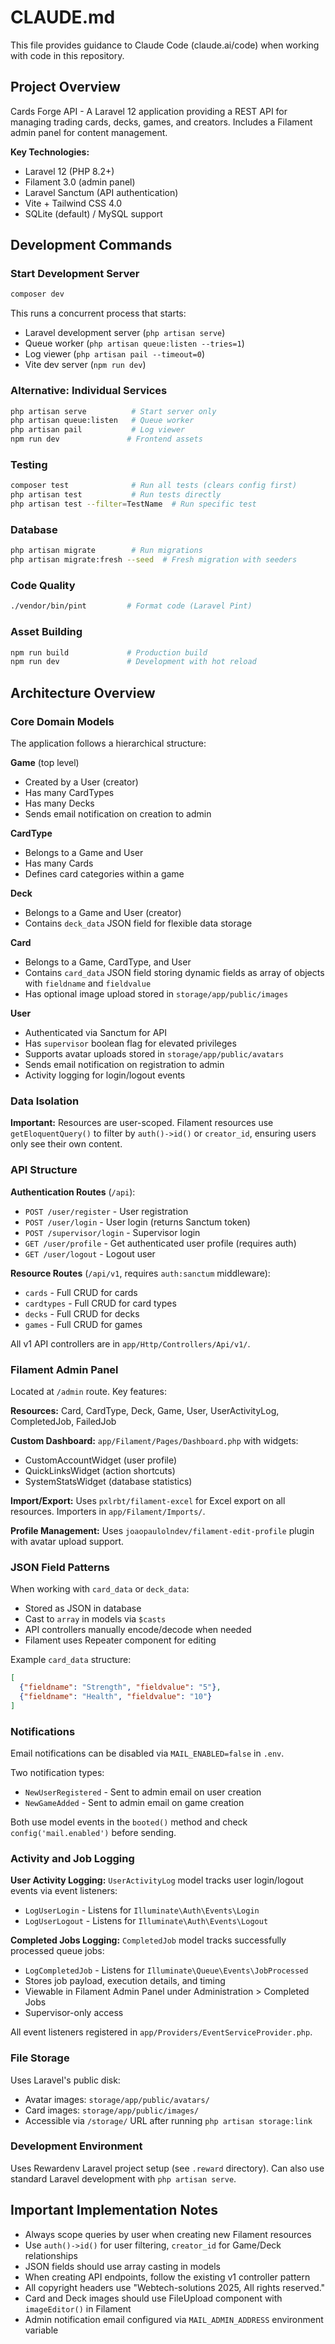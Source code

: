 # CLAUDE.md

This file provides guidance to Claude Code (claude.ai/code) when working with code in this repository.

## Project Overview

Cards Forge API - A Laravel 12 application providing a REST API for managing trading cards, decks, games, and creators. Includes a Filament admin panel for content management.

**Key Technologies:**
- Laravel 12 (PHP 8.2+)
- Filament 3.0 (admin panel)
- Laravel Sanctum (API authentication)
- Vite + Tailwind CSS 4.0
- SQLite (default) / MySQL support

## Development Commands

### Start Development Server
```bash
composer dev
```
This runs a concurrent process that starts:
- Laravel development server (`php artisan serve`)
- Queue worker (`php artisan queue:listen --tries=1`)
- Log viewer (`php artisan pail --timeout=0`)
- Vite dev server (`npm run dev`)

### Alternative: Individual Services
```bash
php artisan serve          # Start server only
php artisan queue:listen   # Queue worker
php artisan pail           # Log viewer
npm run dev               # Frontend assets
```

### Testing
```bash
composer test              # Run all tests (clears config first)
php artisan test           # Run tests directly
php artisan test --filter=TestName  # Run specific test
```

### Database
```bash
php artisan migrate        # Run migrations
php artisan migrate:fresh --seed  # Fresh migration with seeders
```

### Code Quality
```bash
./vendor/bin/pint         # Format code (Laravel Pint)
```

### Asset Building
```bash
npm run build             # Production build
npm run dev               # Development with hot reload
```

## Architecture Overview

### Core Domain Models

The application follows a hierarchical structure:

**Game** (top level)
- Created by a User (creator)
- Has many CardTypes
- Has many Decks
- Sends email notification on creation to admin

**CardType**
- Belongs to a Game and User
- Has many Cards
- Defines card categories within a game

**Deck**
- Belongs to a Game and User (creator)
- Contains `deck_data` JSON field for flexible data storage

**Card**
- Belongs to a Game, CardType, and User
- Contains `card_data` JSON field storing dynamic fields as array of objects with `fieldname` and `fieldvalue`
- Has optional image upload stored in `storage/app/public/images`

**User**
- Authenticated via Sanctum for API
- Has `supervisor` boolean flag for elevated privileges
- Supports avatar uploads stored in `storage/app/public/avatars`
- Sends email notification on registration to admin
- Activity logging for login/logout events

### Data Isolation

**Important:** Resources are user-scoped. Filament resources use `getEloquentQuery()` to filter by `auth()->id()` or `creator_id`, ensuring users only see their own content.

### API Structure

**Authentication Routes** (`/api`):
- `POST /user/register` - User registration
- `POST /user/login` - User login (returns Sanctum token)
- `POST /supervisor/login` - Supervisor login
- `GET /user/profile` - Get authenticated user profile (requires auth)
- `GET /user/logout` - Logout user

**Resource Routes** (`/api/v1`, requires `auth:sanctum` middleware):
- `cards` - Full CRUD for cards
- `cardtypes` - Full CRUD for card types
- `decks` - Full CRUD for decks
- `games` - Full CRUD for games

All v1 API controllers are in `app/Http/Controllers/Api/v1/`.

### Filament Admin Panel

Located at `/admin` route. Key features:

**Resources:** Card, CardType, Deck, Game, User, UserActivityLog, CompletedJob, FailedJob

**Custom Dashboard:** `app/Filament/Pages/Dashboard.php` with widgets:
- CustomAccountWidget (user profile)
- QuickLinksWidget (action shortcuts)
- SystemStatsWidget (database statistics)

**Import/Export:** Uses `pxlrbt/filament-excel` for Excel export on all resources. Importers in `app/Filament/Imports/`.

**Profile Management:** Uses `joaopaulolndev/filament-edit-profile` plugin with avatar upload support.

### JSON Field Patterns

When working with `card_data` or `deck_data`:
- Stored as JSON in database
- Cast to `array` in models via `$casts`
- API controllers manually encode/decode when needed
- Filament uses Repeater component for editing

Example `card_data` structure:
```json
[
  {"fieldname": "Strength", "fieldvalue": "5"},
  {"fieldname": "Health", "fieldvalue": "10"}
]
```

### Notifications

Email notifications can be disabled via `MAIL_ENABLED=false` in `.env`.

Two notification types:
- `NewUserRegistered` - Sent to admin email on user creation
- `NewGameAdded` - Sent to admin email on game creation

Both use model events in the `booted()` method and check `config('mail.enabled')` before sending.

### Activity and Job Logging

**User Activity Logging:**
`UserActivityLog` model tracks user login/logout events via event listeners:
- `LogUserLogin` - Listens for `Illuminate\Auth\Events\Login`
- `LogUserLogout` - Listens for `Illuminate\Auth\Events\Logout`

**Completed Jobs Logging:**
`CompletedJob` model tracks successfully processed queue jobs:
- `LogCompletedJob` - Listens for `Illuminate\Queue\Events\JobProcessed`
- Stores job payload, execution details, and timing
- Viewable in Filament Admin Panel under Administration > Completed Jobs
- Supervisor-only access

All event listeners registered in `app/Providers/EventServiceProvider.php`.

### File Storage

Uses Laravel's public disk:
- Avatar images: `storage/app/public/avatars/`
- Card images: `storage/app/public/images/`
- Accessible via `/storage/` URL after running `php artisan storage:link`

### Development Environment

Uses Rewardenv Laravel project setup (see `.reward` directory). Can also use standard Laravel development with `php artisan serve`.

## Important Implementation Notes

- Always scope queries by user when creating new Filament resources
- Use `auth()->id()` for user filtering, `creator_id` for Game/Deck relationships
- JSON fields should use array casting in models
- When creating API endpoints, follow the existing v1 controller pattern
- All copyright headers use "Webtech-solutions 2025, All rights reserved."
- Card and Deck images should use FileUpload component with `imageEditor()` in Filament
- Admin notification email configured via `MAIL_ADMIN_ADDRESS` environment variable


